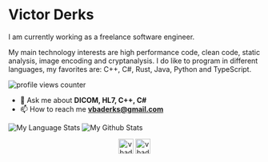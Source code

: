 # Victor Derks

I am currently working as a freelance software engineer.  

My main technology interests are high performance code, clean code, static analysis, image encoding and cryptanalysis.
I do like to program in different languages, my favorites are: C++, C#, Rust, Java, Python and TypeScript.

![profile views counter](https://komarev.com/ghpvc/?username=vbaderks)

- 💬 Ask me about **DICOM, HL7, C++, C#**
- 📫 How to reach me **<vbaderks@gmail.com>**

![My Language Stats](https://github-readme-stats.vercel.app/api/top-langs/?username=vbaderks&layout=compact&theme=transparent)
![My Github Stats](https://github-readme-stats.vercel.app/api?username=vbaderks&show_icons=true&theme=transparent)

<p align="center">
<a href="https://twitter.com/vbaderks" target="blank"><img align="center" src="https://cdn.jsdelivr.net/npm/simple-icons@3.0.1/icons/twitter.svg" alt="vbaderks" height="30" width="30" /></a>
<a href="https://linkedin.com/in/vbaderks" target="blank"><img align="center" src="https://cdn.jsdelivr.net/npm/simple-icons@3.0.1/icons/linkedin.svg" alt="vbaderks" height="30" width="30" /></a>
</p>